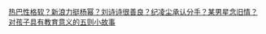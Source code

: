   
[热巴性格软？新浪力挺杨幂？刘诗诗很善良？纪凌尘承认分手？某男星念旧情？](http://www.dianyue.me/archives/463/5xoz0lcqt9qjxied/)  
[对孩子具有教育意义的五则小故事](http://www.dianyue.me/archives/420/47n6p7iqtzuh08t1/)